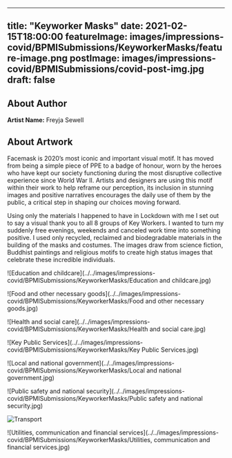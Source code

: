 
---
title: "Keyworker Masks"
date: 2021-02-15T18:00:00
featureImage: images/impressions-covid/BPMISubmissions/KeyworkerMasks/feature-image.png
postImage: images/impressions-covid/BPMISubmissions/covid-post-img.jpg
draft: false
---

## About Author

**Artist Name:** Freyja Sewell 





## About Artwork
Facemask is 2020’s most iconic and important visual motif. It has moved from being a simple piece of PPE to a badge of honour, worn by the heroes who have kept our society functioning during the most disruptive collective experience since World War II. Artists and designers are using this motif within their work to help reframe our perception, its inclusion in stunning images and positive narratives encourages the daily use of them by the public, a critical step in shaping our choices moving forward.

Using only the materials I happened to have in Lockdown with me I set out to say a visual thank you to all 8 groups of Key Workers. I wanted to turn my suddenly free evenings, weekends and canceled work time into something positive. I used only recycled, reclaimed and biodegradable materials in the building of the masks and costumes. The images draw from science fiction, Buddhist paintings and religious motifs to create high status images that celebrate these incredible individuals.


![Education and childcare](../../images/impressions-covid/BPMISubmissions/KeyworkerMasks/Education and childcare.jpg)

![Food and other necessary goods](../../images/impressions-covid/BPMISubmissions/KeyworkerMasks/Food and other necessary goods.jpg)

![Health and social care](../../images/impressions-covid/BPMISubmissions/KeyworkerMasks/Health and social care.jpg)

![Key Public Services](../../images/impressions-covid/BPMISubmissions/KeyworkerMasks/Key Public Services.jpg)

![Local and national government](../../images/impressions-covid/BPMISubmissions/KeyworkerMasks/Local and national government.jpg)

![Public safety and national security](../../images/impressions-covid/BPMISubmissions/KeyworkerMasks/Public safety and national security.jpg)

![Transport](../../images/impressions-covid/BPMISubmissions/KeyworkerMasks/Transport.jpg)

![Utilities, communication and financial services](../../images/impressions-covid/BPMISubmissions/KeyworkerMasks/Utilities, communication and financial services.jpg)
